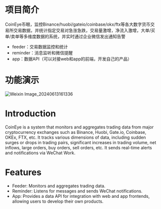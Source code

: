 # 项目简介
CoinEye币眼，监控Binance/huobi/gateio/coinbase/okx/ftx等各大数字货币交易所交易数据，并统计指定交易对急涨急跌，交易量激增，净流入激增，大单/买单/卖单等多维度数据的系统，并实时通过企业微信发出通知告警

* feeder：交易数据监控和统计
* reminder：消息监听和微信提醒
* app：数据API（可以对接web和app的前端，开发自己的产品）

# 功能演示
![Weixin Image_20240613161336](https://github.com/hcaihao/CoinEye/assets/3926845/70f8a998-c6d0-4585-8791-764b0ebd172a)





# Introduction
CoinEye is a system that monitors and aggregates trading data from major cryptocurrency exchanges such as Binance, Huobi, Gate.io, Coinbase, OKEx, FTX, etc. It tracks various dimensions of data, including sudden surges or drops in trading pairs, significant increases in trading volume, net inflows, large orders, buy orders, sell orders, etc. It sends real-time alerts and notifications via WeChat Work.

# Features
* Feeder: Monitors and aggregates trading data.
* Reminder: Listens for messages and sends WeChat notifications.
* App: Provides a data API for integration with web and app frontends, allowing users to develop their own products.
